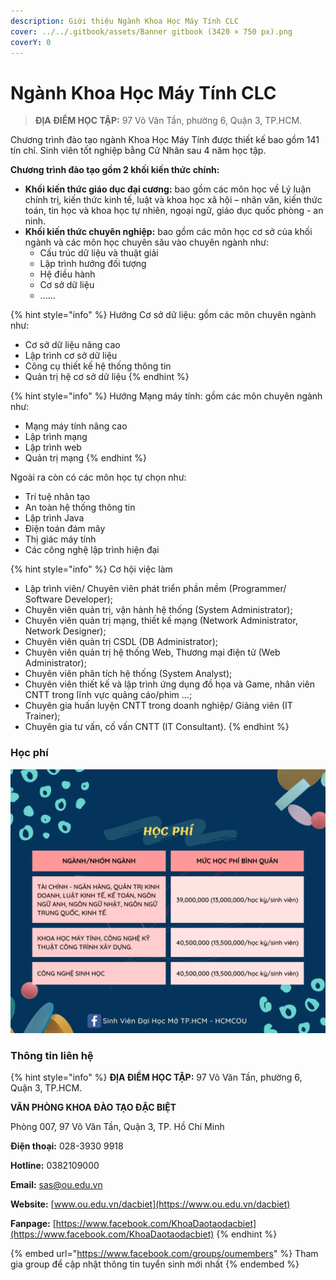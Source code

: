 ```yaml
---
description: Giới thiệu Ngành Khoa Học Máy Tính CLC
cover: ../../.gitbook/assets/Banner gitbook (3420 × 750 px).png
coverY: 0
---
```


# Ngành Khoa Học Máy Tính CLC

> **ĐỊA ĐIỂM HỌC TẬP:** 97 Võ Văn Tần, phường 6, Quận 3, TP.HCM.

Chương trình đào tạo ngành Khoa Học Máy Tính được thiết kế bao gồm 141 tín chỉ. Sinh viên tốt nghiệp bằng Cử Nhân sau 4 năm học tập.

**Chương trình đào tạo gồm 2 khối kiến thức chính:**

* **Khối kiến thức giáo dục đại cương:** bao gồm các môn học về Lý luận chính trị, kiến thức kinh tế, luật và khoa học xã hội – nhân văn, kiến thức toán, tin học và khoa học tự nhiên, ngoại ngữ, giáo dục quốc phòng - an ninh.
* **Khối kiến thức chuyên nghiệp:** bao gồm các môn học cơ sở của khối ngành và các môn học chuyên sâu vào chuyên ngành như:
  * Cấu trúc dữ liệu và thuật giải
  * Lập trình hướng đối tượng
  * Hệ điều hành
  * Cơ sở dữ liệu
  * ......

{% hint style="info" %}
Hướng Cơ sở dữ liệu: gồm các môn chuyên ngành như:

* Cơ sở dữ liệu nâng cao
* Lập trình cơ sở dữ liệu
* Công cụ thiết kế hệ thống thông tin
* Quản trị hệ cơ sở dữ liệu
{% endhint %}

{% hint style="info" %}
Hướng Mạng máy tính: gồm các môn chuyên ngành như:

* Mạng máy tính nâng cao
* Lập trình mạng
* Lập trình web
* Quản trị mạng
{% endhint %}

Ngoài ra còn có các môn học tự chọn như:

* Trí tuệ nhân tạo
* An toàn hệ thống thông tin
* Lập trình Java
* Điện toán đám mây
* Thị giác máy tính
* Các công nghệ lập trình hiện đại

{% hint style="info" %}
Cơ hội việc làm

* Lập trình viên/ Chuyên viên phát triển phần mềm (Programmer/ Software Developer);
* Chuyên viên quản trị, vận hành hệ thống (System Administrator);
* Chuyên viên quản trị mạng, thiết kế mạng (Network Administrator, Network Designer);
* Chuyên viên quản trị CSDL (DB Administrator);
* Chuyên viên quản trị hệ thống Web, Thương mại điện tử (Web Administrator);
* Chuyên viên phân tích hệ thống (System Analyst);
* Chuyên viên thiết kế và lập trình ứng dụng đồ họa và Game, nhân viên CNTT trong lĩnh vực quảng cáo/phim …;
* Chuyên gia huấn luyện CNTT trong doanh nghiệp/ Giảng viên (IT Trainer);
* ­Chuyên gia tư vấn, cố vấn CNTT (IT Consultant).
{% endhint %}

### Học phí

![Học phí](<../../.gitbook/assets/48 - học phí.png>)

### Thông tin liên hệ

{% hint style="info" %}
**ĐỊA ĐIỂM HỌC TẬP:** 97 Võ Văn Tần, phường 6, Quận 3, TP.HCM.

**VĂN PHÒNG KHOA ĐÀO TẠO ĐẶC BIỆT**&#x20;

Phòng 007, 97 Võ Văn Tần, Quận 3, TP. Hồ Chí Minh

**Điện thoại:** 028-3930 9918

**Hotline:** 0382109000

**Email:** sas@ou.edu.vn

**Website:** [www.ou.edu.vn/dacbiet](https://www.ou.edu.vn/dacbiet)

**Fanpage:** [https://www.facebook.com/KhoaDaotaodacbiet](https://www.facebook.com/KhoaDaotaodacbiet)
{% endhint %}

{% embed url="https://www.facebook.com/groups/oumembers" %}
Tham gia group để cập nhật thông tin tuyển sinh mới nhất
{% endembed %}
